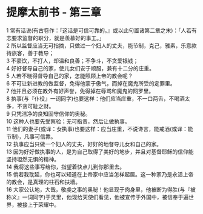 # 提摩太前书 - 第三章
  
 1 常有话说(有古卷作：『这话是可信可靠的。』或以此句置诸第二章之末)：「人若有志要求监督的职分，就是羡慕好的事工。」  
 2 所以监督应当无可指摘，只做过一个妇人的丈夫，能节制，克己，雅素，乐意款待旅客，善于教导；  
 3 不豪饮，不打人，却温和良善；不争斗，不贪爱银钱；  
 4 好好督导自己的家，使儿女们安于顺服，兼有十二分的庄重。  
 5 人若不晓得督导自己的家，怎能照顾上帝的教会呢？  
 6 不可让新进教的做监督，免得他蒙于傲气，而掉在魔鬼所受的定罪里。  
 7 他并且必须在教外有好声誉，免得掉在辱骂和魔鬼的网罗里。  
 8 执事(与『仆役』一词同字)也要这样：他们应当庄重，不一口两舌，不喝酒太多，不贪可耻之财。  
 9 只凭洁净的良知固守信仰的奥秘。  
 10 这种人也要先受察验；无可指责，然后让做执事。  
 11 他们的妻子(或译：女执事)也要这样：应当庄重，不说谗言，能戒酒(或译：能节制)，凡事可信靠。  
 12 执事应当只做一个妇人的丈夫，好好的地督导儿女和自己的家。  
 13 因为好好做执事的人，是为自己取得了美好的地步，并且对基督耶稣的信仰能坚持坦然无惧的精神。  
 14 我将这些事写给你，指望着快点儿到你那里去。  
 15 倘若我耽延，你也可以知道在上帝家中应当怎样起居。这一种家乃是永活上帝的教会，是真理的柱石和扶墙。  
 16 大家公认地，大哉，敬虔之事的奥秘！他显现于肉身里，他被断为得胜(与『被称义』一词同字)于灵里，他现给天使们看见，他被宣传于外国中，被信奉于遍世界，被接上于荣耀中。